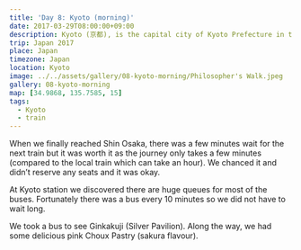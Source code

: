 ```yaml
---
title: 'Day 8: Kyoto (morning)'
date: 2017-03-29T08:00:00+09:00
description: Kyoto (京都), is the capital city of Kyoto Prefecture in the Kansai region. It was the capital of Japan from 794-1869.
trip: Japan 2017
place: Japan
timezone: Japan
location: Kyoto
image: ../../assets/gallery/08-kyoto-morning/Philosopher's Walk.jpeg
gallery: 08-kyoto-morning
map: [34.9868, 135.7585, 15]
tags:
  - Kyoto
  - train
---
```


When we finally reached Shin Osaka, there was a few minutes wait for the next train but it was worth it as the journey only takes a few minutes (compared to the local train which can take an hour). We chanced it and didn’t reserve any seats and it was okay.

At Kyoto station we discovered there are huge queues for most of the buses. Fortunately there was a bus every 10 minutes so we did not have to wait long.

We took a bus to see Ginkakuji (Silver Pavilion). Along the way, we had some delicious pink Choux Pastry (sakura flavour).
